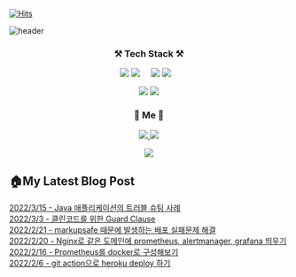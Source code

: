 [![Hits](https://hits.seeyoufarm.com/api/count/incr/badge.svg?url=https%3A%2F%2Fgithub.com%2Fswhan9404&count_bg=%2379C83D&title_bg=%23555555&icon=&icon_color=%23E7E7E7&title=hits&edge_flat=false)](https://hits.seeyoufarm.com)           

![header](https://capsule-render.vercel.app/api?type=waving&color=gradient&section=header&text=%20몰입하는개발자,한승운입니다👋%20&height=250&fontSize=50&animation=twinkling)


<h3 align="center">⚒️ Tech Stack ⚒️</h3>
<p align="center">
  <img src="https://img.shields.io/badge/Java-palegoldenrod?style=flat-square&logo=Java&logoColor=red"/>
  <img src="https://img.shields.io/badge/Spring-white?style=flat-square&logo=Spring&logoColor=white&color=6DB33F"/> &nbsp &nbsp 
  
  <img src="https://img.shields.io/badge/Python-3766AB?style=flat-square&logo=Python&logoColor=white"/>
  <img src="https://img.shields.io/badge/Django-092E20?style=flat-square&logo=Django&logoColor=white"/>&nbsp &nbsp 
</p>  
<p align="center">
  <img src="https://img.shields.io/badge/Javascript-ffb13b?style=flat-square&logo=javascript&logoColor=white"/>
  <img src="https://img.shields.io/badge/Vue.js-4FC08D?style=flat-square&logo=Vue.js&logoColor=white"/>
  
</p>


<h3 align="center"> 🍒 Me 🍒 </h3>
<p align="center">
  <a href="https://velog.io/@swhan9404/series">
    <img src="https://img.shields.io/badge/Tech%20Blog-11B48A?style=flat-square&logo=Vimeo&logoColor=white&link=https://velog.io/@swhan9404/series"/>
  </a>
<!--   <a href="https://www.notion.so/419b1896ac1f46c28e7b2f78a33e3d9b">
    <img src="https://img.shields.io/badge/%ED%8F%AC%ED%8A%B8%ED%8F%B4%EB%A6%AC%EC%98%A4-000000?style=flat-square&logo=Notion&logoColor=white&link=https://www.notion.so/419b1896ac1f46c28e7b2f78a33e3d9b"/>
  </a> -->
  <a href="mailto:gardener9404@gmail.com">
    <img src="https://img.shields.io/badge/Gmail-d14836?style=flat-square&logo=Gmail&logoColor=white&link=gardener9404@gmail.com"/>
  </a>

</p>



<!--
[![Top Langs](https://github-readme-stats.vercel.app/api/top-langs/?username=swhan9404&layout=compact&theme=dracula)](https://github.com/metleeha)
[![Anurag's GitHub stats](https://github-readme-stats.vercel.app/api?username=swhan9404)](https://github.com/anuraghazra/github-readme-stats)
[![Solved.ac
프로필](http://mazassumnida.wtf/api/v2/generate_badge?boj=swhan9404)](https://solved.ac/swhan9404)
-->
<p align="center">
  <a href="https://github.com/devxb/CommitCombo/">
    <img src="http://commitcombo.com/get?user=swhan9404&theme=DeepOcean-mini"/>
  </a>
</p>


<h2>🏠My Latest Blog Post</h2>
<a href='https://velog.io/@swhan9404/Java-%EC%95%A0%ED%94%8C%EB%A6%AC%EC%BC%80%EC%9D%B4%EC%85%98%EC%9D%98-%ED%8A%B8%EB%9F%AC%EB%B8%94-%EC%8A%88%ED%8C%85-%EC%82%AC%EB%A1%80'>2022/3/15 - Java 애플리케이션의 트러블 슈팅 사례</a><br><a href='https://velog.io/@swhan9404/%ED%81%B4%EB%A6%B0%EC%BD%94%EB%93%9C%EB%A5%BC-%EC%9C%84%ED%95%9C-Guard-Clause'>2022/3/3 - 클린코드를 위한 Guard Clause</a><br><a href='https://velog.io/@swhan9404/%EA%B0%91%EC%9E%90%EA%B8%B0-local-%ED%99%98%EA%B2%BD%EC%97%90%EC%84%9C%EB%8A%94-%EB%90%98%EB%8A%94%EB%8D%B0-%EC%84%9C%EB%B2%84%EC%97%90-%EB%B0%B0%ED%8F%AC%EA%B0%80-%EC%8B%A4%ED%8C%A8%ED%95%9C%EB%8B%A4'>2022/2/21 - markupsafe 때문에 발생하는 배포 실패문제 해결</a><br><a href='https://velog.io/@swhan9404/Nginx%EB%A1%9C-%EA%B0%99%EC%9D%80-%EB%8F%84%EB%A9%94%EC%9D%B8%EC%97%90-prometheus-alertmanager-grafana-%EB%9D%84%EC%9A%B0%EA%B8%B0'>2022/2/20 - Nginx로 같은 도메인에 prometheus, alertmanager, grafana 띄우기</a><br><a href='https://velog.io/@swhan9404/Prometheus%EB%A5%BC-docker%EB%A1%9C-%EA%B5%AC%EC%84%B1%ED%95%B4%EB%B3%B4%EA%B8%B0'>2022/2/16 - Prometheus를 docker로 구성해보기</a><br><a href='https://velog.io/@swhan9404/git-action%EC%9C%BC%EB%A1%9C-heroku-deploy-%ED%95%98%EA%B8%B0'>2022/2/6 - git action으로 heroku deploy 하기</a><br>